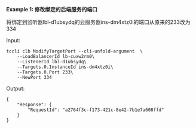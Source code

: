 **Example 1: 修改绑定的后端服务的端口**

将绑定到监听器lbl-d1ubsydq的云服务器ins-dm4xtz0i的端口从原来的233改为334

Input: 

```
tccli clb ModifyTargetPort --cli-unfold-argument  \
    --LoadBalancerId lb-cuxw2rm0\
    --ListenerId lbl-d1ubsydq\
    --Targets.0.InstanceId ins-dm4xtz0i\
    --Targets.0.Port 233\
    --NewPort 334
```

Output: 
```
{
    "Response": {
        "RequestId": "a2764f3c-f173-421c-8e42-7b1e7a608ffd"
    }
}
```

